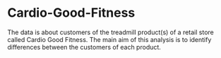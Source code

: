 # Cardio-Good-Fitness
The data is about customers of the treadmill product(s) of a retail store called Cardio Good Fitness. The main aim of this analysis is to identify differences between the customers of each product.
